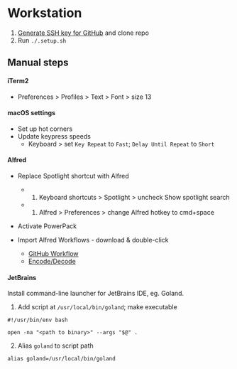 # Workstation


1. [Generate SSH key for GitHub](https://docs.github.com/en/github/authenticating-to-github/generating-a-new-ssh-key-and-adding-it-to-the-ssh-agent) and clone repo
1. Run `./.setup.sh`

## Manual steps

#### iTerm2
* Preferences > Profiles > Text > Font > size 13

#### macOS settings
- Set up hot corners
- Update keypress speeds
  - Keyboard > set `Key Repeat` to `Fast`; `Delay Until Repeat` to `Short`

#### Alfred
- Replace Spotlight shortcut with Alfred
  - 1. Keyboard shortcuts > Spotlight > uncheck Show spotlight search
  - 1. Alfred > Preferences > change Alfred hotkey to cmd+space

- Activate PowerPack

- Import Alfred Workflows - download & double-click
  - [GitHub Workflow](https://github.com/gharlan/alfred-github-workflow)
  - [Encode/Decode](https://github.com/willfarrell/alfred-encode-decode-workflow)

#### JetBrains

Install command-line launcher for JetBrains IDE, eg. Goland.

1. Add script at `/usr/local/bin/goland`; make  executable

```
#!/usr/bin/env bash

open -na "<path to binary>" --args "$@" .
```

2. Alias `goland` to script path

```
alias goland=/usr/local/bin/goland
```
